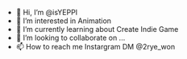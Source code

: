 - 👋 Hi, I’m @isYEPPI
- 👀 I’m interested in Animation
- 🌱 I’m currently learning about Create Indie Game
- 💞️ I’m looking to collaborate on ...
- 📫 How to reach me Instargram DM @2rye_won

<!---
isYEPPI/isYEPPI is a ✨ special ✨ repository because its `README.md` (this file) appears on your GitHub profile.
You can click the Preview link to take a look at your changes.
--->
